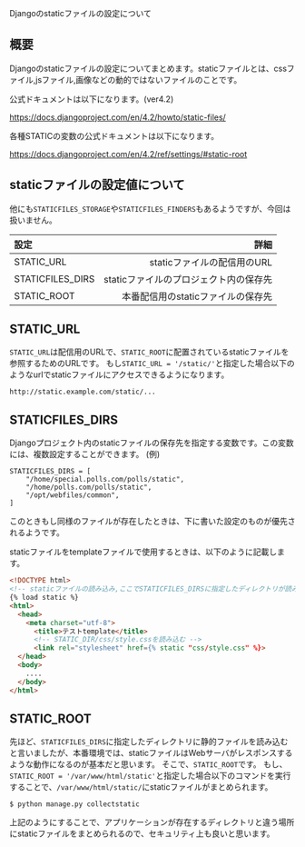 Djangoのstaticファイルの設定について

## 概要

Djangoのstaticファイルの設定についてまとめます。staticファイルとは、cssファイル,jsファイル,画像などの動的ではないファイルのことです。

公式ドキュメントは以下になります。(ver4.2)

https://docs.djangoproject.com/en/4.2/howto/static-files/

各種STATICの変数の公式ドキュメントは以下になります。

https://docs.djangoproject.com/en/4.2/ref/settings/#static-root

## staticファイルの設定値について

他にも`STATICFILES_STORAGE`や`STATICFILES_FINDERS`もあるようですが、今回は扱いません。

| 設定 | 詳細 |
|:-----------|------------:|
| STATIC_URL | staticファイルの配信用のURL |
| STATICFILES_DIRS | staticファイルのプロジェクト内の保存先 |
| STATIC_ROOT | 本番配信用のstaticファイルの保存先 |

## STATIC_URL

`STATIC_URL`は配信用のURLで、`STATIC_ROOT`に配置されているstaticファイルを参照するためのURLです。
もし`STATIC_URL = '/static/'`と指定した場合以下のようなurlでstaticファイルにアクセスできるようになります。

```
http://static.example.com/static/...
```

## STATICFILES_DIRS

Djangoプロジェクト内のstaticファイルの保存先を指定する変数です。この変数には、複数設定することができます。
(例)
```
STATICFILES_DIRS = [
    "/home/special.polls.com/polls/static",
    "/home/polls.com/polls/static",
    "/opt/webfiles/common",
]
```
このときもし同様のファイルが存在したときは、下に書いた設定のものが優先されるようです。

staticファイルをtemplateファイルで使用するときは、以下のように記載します。
```html
<!DOCTYPE html>
<!-- staticファイルの読み込み,ここでSTATICFILES_DIRSに指定したディレクトリが読み込まれる -->
{% load static %}
<html>
  <head>
    <meta charset="utf-8">
      <title>テストtemplate</title>
      <!-- STATIC_DIR/css/style.cssを読み込む -->
      <link rel="stylesheet" href={% static "css/style.css" %}>
  </head>
  <body>
    ....
  </body>
</html>
```

## STATIC_ROOT

先ほど、`STATICFILES_DIRS`に指定したディレクトリに静的ファイルを読み込むと言いましたが、本番環境では、staticファイルはWebサーバがレスポンスするような動作になるのが基本だと思います。
そこで、`STATIC_ROOT`です。
もし、`STATIC_ROOT = '/var/www/html/static'`と指定した場合以下のコマンドを実行することで、`/var/www/html/static/`にstaticファイルがまとめられます。
```
$ python manage.py collectstatic
```

上記のようにすることで、アプリケーションが存在するディレクトリと違う場所にstaticファイルをまとめられるので、セキュリティ上も良いと思います。

